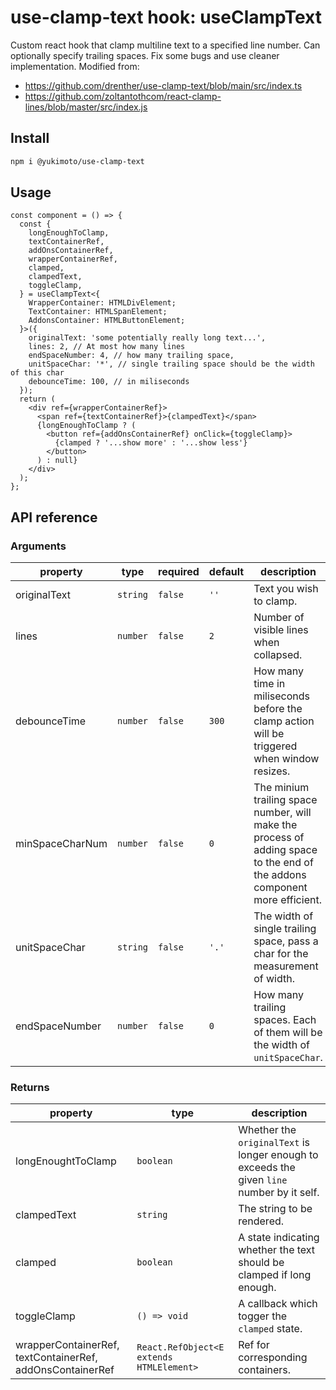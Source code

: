 # use-clamp-text hook: useClampText

Custom react hook that clamp multiline text to a specified line number. Can optionally specify trailing spaces.
Fix some bugs and use cleaner implementation. Modified from:

- https://github.com/drenther/use-clamp-text/blob/main/src/index.ts
- https://github.com/zoltantothcom/react-clamp-lines/blob/master/src/index.js

## Install

```bash
npm i @yukimoto/use-clamp-text
```

## Usage

```tsx
const component = () => {
  const {
    longEnoughToClamp,
    textContainerRef,
    addOnsContainerRef,
    wrapperContainerRef,
    clamped,
    clampedText,
    toggleClamp,
  } = useClampText<{
    WrapperContainer: HTMLDivElement;
    TextContainer: HTMLSpanElement;
    AddonsContainer: HTMLButtonElement;
  }>({
    originalText: 'some potentially really long text...',
    lines: 2, // At most how many lines
    endSpaceNumber: 4, // how many trailing space,
    unitSpaceChar: '*', // single trailing space should be the width of this char
    debounceTime: 100, // in miliseconds
  });
  return (
    <div ref={wrapperContainerRef}>
      <span ref={textContainerRef}>{clampedText}</span>
      {longEnoughToClamp ? (
        <button ref={addOnsContainerRef} onClick={toggleClamp}>
          {clamped ? '...show more' : '...show less'}
        </button>
      ) : null}
    </div>
  );
};
```

## API reference

### Arguments

| property        | type     | required | default | description                                                                                                                |
| --------------- | -------- | -------- | ------- | -------------------------------------------------------------------------------------------------------------------------- |
| originalText    | `string` | `false`  | `''`    | Text you wish to clamp.                                                                                                    |
| lines           | `number` | `false`  | `2`     | Number of visible lines when collapsed.                                                                                    |
| debounceTime    | `number` | `false`  | `300`   | How many time in miliseconds before the clamp action will be triggered when window resizes.                                |
| minSpaceCharNum | `number` | `false`  | `0`     | The minium trailing space number, will make the process of adding space to the end of the addons component more efficient. |
| unitSpaceChar   | `string` | `false`  | `'.'`   | The width of single trailing space, pass a char for the measurement of width.                                              |
| endSpaceNumber  | `number` | `false`  | `0`     | How many trailing spaces. Each of them will be the width of `unitSpaceChar`.                                               |

### Returns

| property                                                  | type                                     | description                                                                                |
| --------------------------------------------------------- | ---------------------------------------- | ------------------------------------------------------------------------------------------ |
| longEnoughtToClamp                                        | `boolean`                                | Whether the `originalText` is longer enough to exceeds the given `line` number by it self. |
| clampedText                                               | `string`                                 | The string to be rendered.                                                                 |
| clamped                                                   | `boolean`                                | A state indicating whether the text should be clamped if long enough.                      |
| toggleClamp                                               | `() => void`                             | A callback which togger the `clamped` state.                                               |
| wrapperContainerRef, textContainerRef, addOnsContainerRef | `React.RefObject<E extends HTMLElement>` | Ref for corresponding containers.                                                          |
